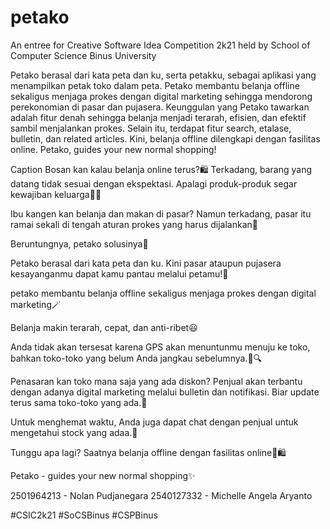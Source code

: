 # petako
An entree for Creative Software Idea Competition 2k21 held by School of Computer Science Binus University

Petako berasal dari kata peta dan ku, serta petakku, sebagai aplikasi yang menampilkan petak toko dalam peta. Petako membantu belanja offline sekaligus menjaga prokes dengan digital marketing sehingga mendorong perekonomian di pasar dan pujasera. Keunggulan yang Petako tawarkan adalah fitur denah sehingga belanja menjadi terarah, efisien, dan efektif sambil menjalankan prokes. Selain itu, terdapat fitur search, etalase, bulletin, dan related articles. Kini, belanja offline dilengkapi dengan fasilitas online. Petako, guides your new normal shopping!


Caption
Bosan kan kalau belanja online terus?🛍️ Terkadang, barang  yang datang tidak sesuai dengan ekspektasi. Apalagi produk-produk segar kewajiban keluarga🥬🍎

Ibu kangen kan belanja dan makan di pasar? 
Namun terkadang, pasar itu ramai sekali di tengah aturan prokes yang harus dijalankan🤦

Beruntungnya, 
petako solusinya🌟

Petako berasal dari kata peta dan ku.
Kini pasar ataupun pujasera kesayanganmu dapat kamu pantau melalui petamu!📱

petako membantu belanja offline sekaligus menjaga prokes dengan digital marketing🪄

Belanja makin terarah, cepat, dan anti-ribet😃

Anda tidak akan tersesat karena GPS akan menuntunmu menuju ke toko, bahkan toko-toko yang belum Anda jangkau sebelumnya.📍🔍

Penasaran kan toko mana saja yang ada diskon?
Penjual akan terbantu dengan adanya digital marketing melalui bulletin dan notifikasi. Biar update terus sama toko-toko yang ada.📢

Untuk menghemat waktu, Anda juga dapat chat dengan penjual untuk mengetahui stock yang adaa.💬

Tunggu apa lagi?
Saatnya belanja offline dengan fasilitas online📱🛍️

Petako - guides your new normal shopping✨

2501964213 - Nolan Pudjanegara
2540127332 - Michelle Angela Aryanto

#CSIC2k21 #SoCSBinus #CSPBinus
